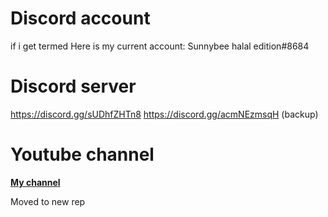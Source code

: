 # Discord account
if i get termed
Here is my current account:  Sunnybee halal edition#8684
# Discord server
https://discord.gg/sUDhfZHTn8
https://discord.gg/acmNEzmsqH (backup)
# Youtube channel
[**My channel**](https://www.youtube.com/channel/UCu1ujO5aLooGCK47E05n4XA)

Moved to new rep

